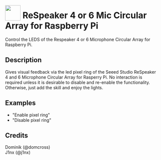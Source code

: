 # <img src='https://camo.githubusercontent.com/16b0193e895780987f64fdbef7551c4adbd4033f/68747470733a2f2f7261772e6769746861636b2e636f6d2f466f7274417765736f6d652f466f6e742d417765736f6d652f6d61737465722f737667732f736f6c69642f636f672e737667' card_color='#22a7f0' width='50' height='50' style='vertical-align:bottom'/> ReSpeaker 4 or 6 Mic Circular Array for Raspberry Pi
Control the LEDS of the Respeaker 4 or 6 Microphone Circular Array for Raspberry Pi.

## Description
Gives visual feedback via the led pixel ring of the Seeed Studio ReSpeaker 4 and 6 Microphone Circular Array for Rasperry Pi.  No interaction is required unless it is desirable to disable and re-enable the functionality.  Otherwise, just add the skill and enjoy the lights.

## Examples
 - "Enable pixel ring"
 - "Disable pixel ring"


## Credits
Dominik (@domcross)<br>
J1nx (@j1nx)


